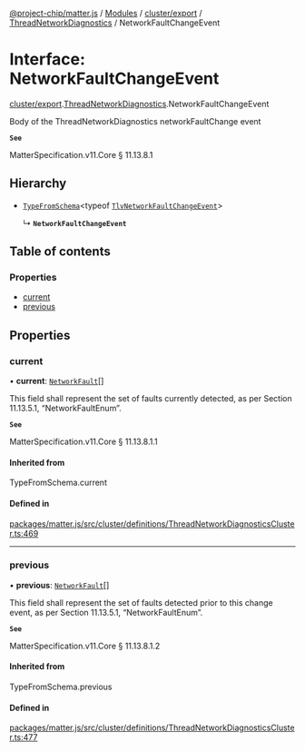 [@project-chip/matter.js](../README.md) / [Modules](../modules.md) / [cluster/export](../modules/cluster_export.md) / [ThreadNetworkDiagnostics](../modules/cluster_export.ThreadNetworkDiagnostics.md) / NetworkFaultChangeEvent

# Interface: NetworkFaultChangeEvent

[cluster/export](../modules/cluster_export.md).[ThreadNetworkDiagnostics](../modules/cluster_export.ThreadNetworkDiagnostics.md).NetworkFaultChangeEvent

Body of the ThreadNetworkDiagnostics networkFaultChange event

**`See`**

MatterSpecification.v11.Core § 11.13.8.1

## Hierarchy

- [`TypeFromSchema`](../modules/tlv_export.md#typefromschema)\<typeof [`TlvNetworkFaultChangeEvent`](../modules/cluster_export.ThreadNetworkDiagnostics.md#tlvnetworkfaultchangeevent)\>

  ↳ **`NetworkFaultChangeEvent`**

## Table of contents

### Properties

- [current](cluster_export.ThreadNetworkDiagnostics.NetworkFaultChangeEvent.md#current)
- [previous](cluster_export.ThreadNetworkDiagnostics.NetworkFaultChangeEvent.md#previous)

## Properties

### current

• **current**: [`NetworkFault`](../enums/cluster_export.ThreadNetworkDiagnostics.NetworkFault.md)[]

This field shall represent the set of faults currently detected, as per Section 11.13.5.1,
“NetworkFaultEnum”.

**`See`**

MatterSpecification.v11.Core § 11.13.8.1.1

#### Inherited from

TypeFromSchema.current

#### Defined in

[packages/matter.js/src/cluster/definitions/ThreadNetworkDiagnosticsCluster.ts:469](https://github.com/project-chip/matter.js/blob/2d9f2165d2672864fda3496a6d0d5f93597f82c6/packages/matter.js/src/cluster/definitions/ThreadNetworkDiagnosticsCluster.ts#L469)

___

### previous

• **previous**: [`NetworkFault`](../enums/cluster_export.ThreadNetworkDiagnostics.NetworkFault.md)[]

This field shall represent the set of faults detected prior to this change event, as per Section 11.13.5.1,
“NetworkFaultEnum”.

**`See`**

MatterSpecification.v11.Core § 11.13.8.1.2

#### Inherited from

TypeFromSchema.previous

#### Defined in

[packages/matter.js/src/cluster/definitions/ThreadNetworkDiagnosticsCluster.ts:477](https://github.com/project-chip/matter.js/blob/2d9f2165d2672864fda3496a6d0d5f93597f82c6/packages/matter.js/src/cluster/definitions/ThreadNetworkDiagnosticsCluster.ts#L477)
